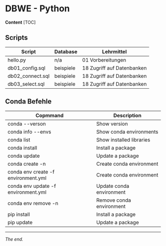 DBWE - Python
===============================================================================

**Content**
[TOC]


## Scripts

| Script                   | Database  | Lehrmittel                     |
| ------------------------ | --------- | ------------------------------ | 
| hello.py                 | n/a       | 01 Vorbereitungen              |
| db01_config.sql          | beispiele | 18 Zugriff auf Datenbanken     |
| db02_connect.sql         | beispiele | 18 Zugriff auf Datenbanken     |
| db03_select.sql          | beispiele | 18 Zugriff auf Datenbanken     |


##  Conda Befehle

| Copmmand                            | Description                     |
| ----------------------------------- | ------------------------------- | 
| conda --verson                      | Show version |
| conda info --envs                   | Show conda environments |
| conda list                          | Show installed libraries |
| conda install <package>             | Install a package |
| conda update <package>              | Update a package |
| conda create -n <env>               | Create conda environment |
| conda env create -f environment.yml | Create conda environment |
| conda env update -f environment.yml | Update conda environment |
| conda env remove -n <name>          | Remove conda environment |
| pip install <package>               | Install a package |
| pip update <package>                | Update a package |

---
_The end._



